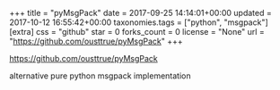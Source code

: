+++
title = "pyMsgPack"
date = 2017-09-25 14:14:01+00:00
updated = 2017-10-12 16:55:42+00:00
taxonomies.tags = ["python", "msgpack"]
[extra]
css = "github"
star = 0
forks_count = 0
license = "None"
url = "https://github.com/ousttrue/pyMsgPack"
+++

<https://github.com/ousttrue/pyMsgPack>

alternative pure python msgpack implementation
